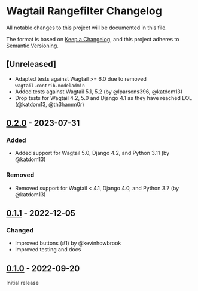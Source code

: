 # Wagtail Rangefilter Changelog

All notable changes to this project will be documented in this file.

The format is based on [Keep a Changelog](https://keepachangelog.com/en/1.0.0/),
and this project adheres to [Semantic Versioning](https://semver.org/spec/v2.0.0.html).

## [Unreleased]

- Adapted tests against Wagtail >= 6.0 due to removed `wagtail.contrib.modeladmin`
- Added tests against Wagtail 5.1, 5.2 (by @lparsons396, @katdom13)
- Drop tests for Wagtail 4.2, 5.0 and Django 4.1 as they have reached EOL (@katdom13, @th3hamm0r)

## [0.2.0] - 2023-07-31

### Added

- Added support for Wagtail 5.0, Django 4.2, and Python 3.11 (by @katdom13)

### Removed

- Removed support for Wagtail < 4.1, Django 4.0, and Python 3.7 (by @katdom13)

## [0.1.1] - 2022-12-05

### Changed

- Improved buttons (#1) by @kevinhowbrook
- Improved testing and docs

## [0.1.0] - 2022-09-20

Initial release

<!-- TEMPLATE - keep below to copy for new releases -->
<!--


## [x.y.z] - YYYY-MM-DD

### Added

- ...

### Changed

- ...

### Removed

- ...

-->


[0.2.0]: https://github.com/wunderweiss/wagtail-rangefilter/releases/tag/v0.2.0
[0.1.1]: https://github.com/wunderweiss/wagtail-rangefilter/releases/tag/v0.1.1
[0.1.0]: https://github.com/wunderweiss/wagtail-rangefilter/releases/tag/v0.1.0
